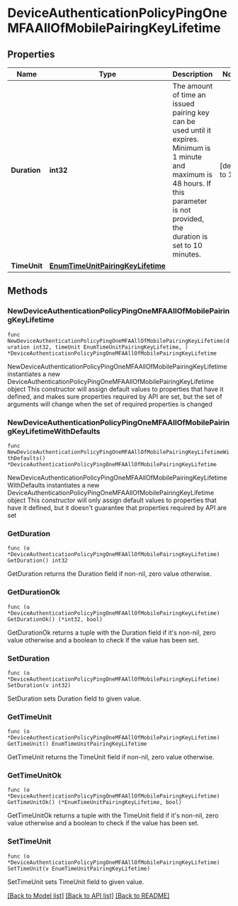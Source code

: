 # DeviceAuthenticationPolicyPingOneMFAAllOfMobilePairingKeyLifetime

## Properties

Name | Type | Description | Notes
------------ | ------------- | ------------- | -------------
**Duration** | **int32** | The amount of time an issued pairing key can be used until it expires. Minimum is 1 minute and maximum is 48 hours. If this parameter is not provided, the duration is set to 10 minutes. | [default to 10]
**TimeUnit** | [**EnumTimeUnitPairingKeyLifetime**](EnumTimeUnitPairingKeyLifetime.md) |  | 

## Methods

### NewDeviceAuthenticationPolicyPingOneMFAAllOfMobilePairingKeyLifetime

`func NewDeviceAuthenticationPolicyPingOneMFAAllOfMobilePairingKeyLifetime(duration int32, timeUnit EnumTimeUnitPairingKeyLifetime, ) *DeviceAuthenticationPolicyPingOneMFAAllOfMobilePairingKeyLifetime`

NewDeviceAuthenticationPolicyPingOneMFAAllOfMobilePairingKeyLifetime instantiates a new DeviceAuthenticationPolicyPingOneMFAAllOfMobilePairingKeyLifetime object
This constructor will assign default values to properties that have it defined,
and makes sure properties required by API are set, but the set of arguments
will change when the set of required properties is changed

### NewDeviceAuthenticationPolicyPingOneMFAAllOfMobilePairingKeyLifetimeWithDefaults

`func NewDeviceAuthenticationPolicyPingOneMFAAllOfMobilePairingKeyLifetimeWithDefaults() *DeviceAuthenticationPolicyPingOneMFAAllOfMobilePairingKeyLifetime`

NewDeviceAuthenticationPolicyPingOneMFAAllOfMobilePairingKeyLifetimeWithDefaults instantiates a new DeviceAuthenticationPolicyPingOneMFAAllOfMobilePairingKeyLifetime object
This constructor will only assign default values to properties that have it defined,
but it doesn't guarantee that properties required by API are set

### GetDuration

`func (o *DeviceAuthenticationPolicyPingOneMFAAllOfMobilePairingKeyLifetime) GetDuration() int32`

GetDuration returns the Duration field if non-nil, zero value otherwise.

### GetDurationOk

`func (o *DeviceAuthenticationPolicyPingOneMFAAllOfMobilePairingKeyLifetime) GetDurationOk() (*int32, bool)`

GetDurationOk returns a tuple with the Duration field if it's non-nil, zero value otherwise
and a boolean to check if the value has been set.

### SetDuration

`func (o *DeviceAuthenticationPolicyPingOneMFAAllOfMobilePairingKeyLifetime) SetDuration(v int32)`

SetDuration sets Duration field to given value.


### GetTimeUnit

`func (o *DeviceAuthenticationPolicyPingOneMFAAllOfMobilePairingKeyLifetime) GetTimeUnit() EnumTimeUnitPairingKeyLifetime`

GetTimeUnit returns the TimeUnit field if non-nil, zero value otherwise.

### GetTimeUnitOk

`func (o *DeviceAuthenticationPolicyPingOneMFAAllOfMobilePairingKeyLifetime) GetTimeUnitOk() (*EnumTimeUnitPairingKeyLifetime, bool)`

GetTimeUnitOk returns a tuple with the TimeUnit field if it's non-nil, zero value otherwise
and a boolean to check if the value has been set.

### SetTimeUnit

`func (o *DeviceAuthenticationPolicyPingOneMFAAllOfMobilePairingKeyLifetime) SetTimeUnit(v EnumTimeUnitPairingKeyLifetime)`

SetTimeUnit sets TimeUnit field to given value.



[[Back to Model list]](../README.md#documentation-for-models) [[Back to API list]](../README.md#documentation-for-api-endpoints) [[Back to README]](../README.md)


